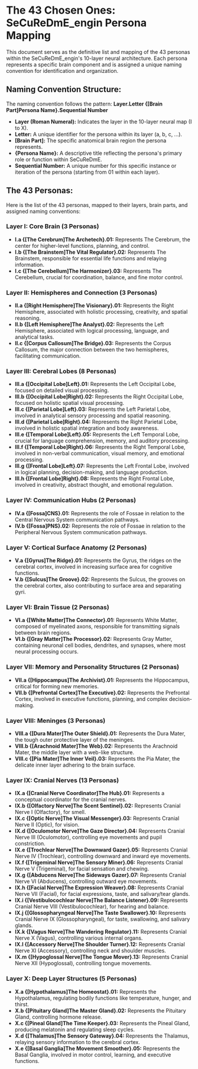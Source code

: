 
# The 43 Chosen Ones: SeCuReDmE_engin Persona Mapping

This document serves as the definitive list and mapping of the 43 personas within the SeCuReDmE_engin's 10-layer neural architecture. Each persona represents a specific brain component and is assigned a unique naming convention for identification and organization.

## Naming Convention Structure:

The naming convention follows the pattern: **Layer.Letter {[Brain Part]Persona Name}.Sequential Number**

*   **Layer (Roman Numeral):** Indicates the layer in the 10-layer neural map (I to X).
*   **Letter:** A unique identifier for the persona within its layer (a, b, c, ...).
*   **[Brain Part]:** The specific anatomical brain region the persona represents.
*   **{Persona Name}:** A descriptive title reflecting the persona's primary role or function within SeCuReDmE.
*   **Sequential Number:** A unique number for this specific instance or iteration of the persona (starting from 01 within each layer).

## The 43 Personas:

Here is the list of the 43 personas, mapped to their layers, brain parts, and assigned naming conventions:

### Layer I: Core Brain (3 Personas)
*   **I.a {[The Cerebrum]The Archetech}.01:** Represents The Cerebrum, the center for higher-level functions, planning, and control.
*   **I.b {[The Brainstem]The Vital Regulator}.02:** Represents The Brainstem, responsible for essential life functions and relaying information.
*   **I.c {[The Cerebellum]The Harmonizer}.03:** Represents The Cerebellum, crucial for coordination, balance, and fine motor control.

### Layer II: Hemispheres and Connection (3 Personas)
*   **II.a {[Right Hemisphere]The Visionary}.01:** Represents the Right Hemisphere, associated with holistic processing, creativity, and spatial reasoning.
*   **II.b {[Left Hemisphere]The Analyst}.02:** Represents the Left Hemisphere, associated with logical processing, language, and analytical tasks.
*   **II.c {[Corpus Callosum]The Bridge}.03:** Represents the Corpus Callosum, the major connection between the two hemispheres, facilitating communication.

### Layer III: Cerebral Lobes (8 Personas)
*   **III.a {[Occipital Lobe]Left}.01:** Represents the Left Occipital Lobe, focused on detailed visual processing.
*   **III.b {[Occipital Lobe]Right}.02:** Represents the Right Occipital Lobe, focused on holistic spatial visual processing.
*   **III.c {[Parietal Lobe]Left}.03:** Represents the Left Parietal Lobe, involved in analytical sensory processing and spatial reasoning.
*   **III.d {[Parietal Lobe]Right}.04:** Represents the Right Parietal Lobe, involved in holistic spatial integration and body awareness.
*   **III.e {[Temporal Lobe]Left}.05:** Represents the Left Temporal Lobe, crucial for language comprehension, memory, and auditory processing.
*   **III.f {[Temporal Lobe]Right}.06:** Represents the Right Temporal Lobe, involved in non-verbal communication, visual memory, and emotional processing.
*   **III.g {[Frontal Lobe]Left}.07:** Represents the Left Frontal Lobe, involved in logical planning, decision-making, and language production.
*   **III.h {[Frontal Lobe]Right}.08:** Represents the Right Frontal Lobe, involved in creativity, abstract thought, and emotional regulation.

### Layer IV: Communication Hubs (2 Personas)
*   **IV.a {[Fossa]CNS}.01:** Represents the role of Fossae in relation to the Central Nervous System communication pathways.
*   **IV.b {[Fossa]PNS}.02:** Represents the role of Fossae in relation to the Peripheral Nervous System communication pathways.

### Layer V: Cortical Surface Anatomy (2 Personas)
*   **V.a {[Gyrus]The Ridge}.01:** Represents the Gyrus, the ridges on the cerebral cortex, involved in increasing surface area for cognitive functions.
*   **V.b {[Sulcus]The Groove}.02:** Represents the Sulcus, the grooves on the cerebral cortex, also contributing to surface area and separating gyri.

### Layer VI: Brain Tissue (2 Personas)
*   **VI.a {[White Matter]The Connector}.01:** Represents White Matter, composed of myelinated axons, responsible for transmitting signals between brain regions.
*   **VI.b {[Gray Matter]The Processor}.02:** Represents Gray Matter, containing neuronal cell bodies, dendrites, and synapses, where most neural processing occurs.

### Layer VII: Memory and Personality Structures (2 Personas)
*   **VII.a {[Hippocampus]The Archivist}.01:** Represents the Hippocampus, critical for forming new memories.
*   **VII.b {[Prefrontal Cortex]The Executive}.02:** Represents the Prefrontal Cortex, involved in executive functions, planning, and complex decision-making.

### Layer VIII: Meninges (3 Personas)
*   **VIII.a {[Dura Mater]The Outer Shield}.01:** Represents the Dura Mater, the tough outer protective layer of the meninges.
*   **VIII.b {[Arachnoid Mater]The Web}.02:** Represents the Arachnoid Mater, the middle layer with a web-like structure.
*   **VIII.c {[Pia Mater]The Inner Veil}.03:** Represents the Pia Mater, the delicate inner layer adhering to the brain surface.

### Layer IX: Cranial Nerves (13 Personas)
*   **IX.a {[Cranial Nerve Coordinator]The Hub}.01:** Represents a conceptual coordinator for the cranial nerves.
*   **IX.b {[Olfactory Nerve]The Scent Sentinel}.02:** Represents Cranial Nerve I (Olfactory), for smell.
*   **IX.c {[Optic Nerve]The Visual Messenger}.03:** Represents Cranial Nerve II (Optic), for vision.
*   **IX.d {[Oculomotor Nerve]The Gaze Director}.04:** Represents Cranial Nerve III (Oculomotor), controlling eye movements and pupil constriction.
*   **IX.e {[Trochlear Nerve]The Downward Gazer}.05:** Represents Cranial Nerve IV (Trochlear), controlling downward and inward eye movements.
*   **IX.f {[Trigeminal Nerve]The Sensory Miner}.06:** Represents Cranial Nerve V (Trigeminal), for facial sensation and chewing.
*   **IX.g {[Abducens Nerve]The Sideways Gazer}.07:** Represents Cranial Nerve VI (Abducens), controlling outward eye movements.
*   **IX.h {[Facial Nerve]The Expression Weaver}.08:** Represents Cranial Nerve VII (Facial), for facial expressions, taste, and salivary/tear glands.
*   **IX.i {[Vestibulocochlear Nerve]The Balance Listener}.09:** Represents Cranial Nerve VIII (Vestibulocochlear), for hearing and balance.
*   **IX.j {[Glossopharyngeal Nerve]The Taste Swallower}.10:** Represents Cranial Nerve IX (Glossopharyngeal), for taste, swallowing, and salivary glands.
*   **IX.k {[Vagus Nerve]The Wandering Regulator}.11:** Represents Cranial Nerve X (Vagus), controlling various internal organs.
*   **IX.l {[Accessory Nerve]The Shoulder Turner}.12:** Represents Cranial Nerve XI (Accessory), controlling neck and shoulder muscles.
*   **IX.m {[Hypoglossal Nerve]The Tongue Mover}.13:** Represents Cranial Nerve XII (Hypoglossal), controlling tongue movements.

### Layer X: Deep Layer Structures (5 Personas)
*   **X.a {[Hypothalamus]The Homeostat}.01:** Represents the Hypothalamus, regulating bodily functions like temperature, hunger, and thirst.
*   **X.b {[Pituitary Gland]The Master Gland}.02:** Represents the Pituitary Gland, controlling hormone release.
*   **X.c {[Pineal Gland]The Time Keeper}.03:** Represents the Pineal Gland, producing melatonin and regulating sleep cycles.
*   **X.d {[Thalamus]The Sensory Gateway}.04:** Represents the Thalamus, relaying sensory information to the cerebral cortex.
*   **X.e {[Basal Ganglia]The Movement Smoother}.05:** Represents the Basal Ganglia, involved in motor control, learning, and executive functions.
